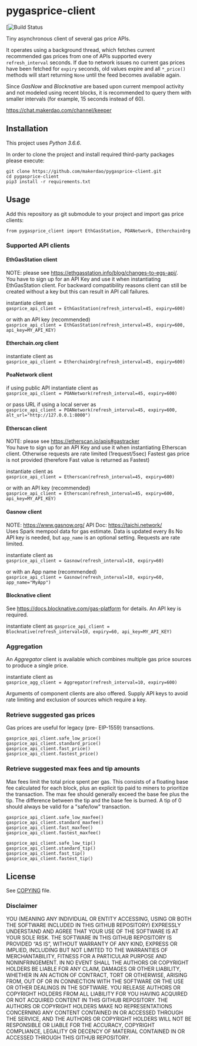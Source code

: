 # pygasprice-client
[![Build Status](https://github.com/makerdao/pygasprice-client/actions/workflows/.github/workflows/tests.yaml/badge.svg?branch=master)

Tiny asynchronous client of several gas price APIs. 

It operates using a background thread, which fetches current recommended gas prices from one of APIs supported
every `refresh_interval` seconds. If due to network issues no current gas prices have been fetched
for `expiry` seconds, old values expire and all `*_price()` methods will start returning `None` until
the feed becomes available again.

Since _GasNow_ and _Blocknative_ are based upon current mempool activity and not modeled using recent blocks, 
it is recommended to query them with smaller intervals (for example, 15 seconds instead of 60).

<https://chat.makerdao.com/channel/keeper>


## Installation

This project uses *Python 3.6.6*.

In order to clone the project and install required third-party packages please execute:
```
git clone https://github.com/makerdao/pygasprice-client.git
cd pygasprice-client
pip3 install -r requirements.txt
```


## Usage

Add this repository as git submodule to your project and import gas price clients:

`from pygasprice_client import EthGasStation, POANetwork, EtherchainOrg`

### Supported API clients

#### EthGasStation client
NOTE: please see https://ethgasstation.info/blog/changes-to-egs-api/.  
You have to sign up for an API Key and use it when instantiating EthGasStation client. For backward compatibility reasons client can still be created without a key but this can result in API call failures.

instantiate client as  
`gasprice_api_client = EthGasStation(refresh_interval=45, expiry=600)`  

or with an API key (recommended)  
`gasprice_api_client = EthGasStation(refresh_interval=45, expiry=600, api_key=MY_API_KEY)`

#### Etherchain.org client

instantiate client as  
`gasprice_api_client = EtherchainOrg(refresh_interval=45, expiry=600)`

#### PoaNetwork client

if using public API instantiate client as  
`gasprice_api_client = POANetwork(refresh_interval=45, expiry=600)`  

or pass URL if using a local server as  
`gasprice_api_client = POANetwork(refresh_interval=45, expiry=600, alt_url="http://127.0.0.1:8000")`

#### Etherscan client
NOTE: please see https://etherscan.io/apis#gastracker  
You have to sign up for an API Key and use it when instantiating Etherscan client. Otherwise requests are rate limited (1request/5sec)
Fastest gas price is not provided (therefore Fast value is returned as Fastest)

instantiate client as  
`gasprice_api_client = Etherscan(refresh_interval=45, expiry=600)`  

or with an API key (recommended)  
`gasprice_api_client = Etherscan(refresh_interval=45, expiry=600, api_key=MY_API_KEY)`

#### Gasnow client
NOTE: https://www.gasnow.org/ API Doc: https://taichi.network/  
Uses Spark mempool data for gas estimate.  Data is updated every 8s
No API key is needed, but `app_name` is an optional setting.  Requests are rate limited.

instantiate client as  
`gasprice_api_client = Gasnow(refresh_interval=10, expiry=60)`  

or with an App name (recommended)  
`gasprice_api_client = Gasnow(refresh_interval=10, expiry=60, app_name="MyApp")`

#### Blocknative client
See https://docs.blocknative.com/gas-platform for details.  An API key is required.

instantiate client as 
`gasprice_api_client = Blocknative(refresh_interval=10, expiry=60, api_key=MY_API_KEY)`

### Aggregation
An _Aggregator_ client is available which combines multiple gas price sources to produce a single price.

instantiate client as  
`gasprice_agg_client = Aggregator(refresh_interval=10, expiry=600)`

Arguments of component clients are also offered.  Supply API keys to avoid rate limiting and exclusion of sources which 
require a key.

### Retrieve suggested gas prices
Gas prices are useful for legacy (pre- EIP-1559) transactions.

`gasprice_api_client.safe_low_price()`  
`gasprice_api_client.standard_price()`  
`gasprice_api_client.fast_price()`  
`gasprice_api_client.fastest_price()`


### Retrieve suggested max fees and tip amounts
Max fees limit the total price spent per gas.  This consists of a floating base fee calculated for each block, 
plus an explicit tip paid to miners to prioritize the transaction.  The max fee should generally exceed the base fee 
plus the tip.  The difference between the tip and the base fee is burned.  A tip of 0 should always be valid for 
a "safe/low" transaction.

`gasprice_api_client.safe_low_maxfee()`  
`gasprice_api_client.standard_maxfee()`  
`gasprice_api_client.fast_maxfee()`  
`gasprice_api_client.fastest_maxfee()`

`gasprice_api_client.safe_low_tip()`  
`gasprice_api_client.standard_tip()`  
`gasprice_api_client.fast_tip()`  
`gasprice_api_client.fastest_tip()`


## License

See [COPYING](https://github.com/makerdao/ethgasstation-client/blob/master/COPYING) file.


### Disclaimer

YOU (MEANING ANY INDIVIDUAL OR ENTITY ACCESSING, USING OR BOTH THE SOFTWARE INCLUDED IN THIS GITHUB REPOSITORY) EXPRESSLY UNDERSTAND AND AGREE THAT YOUR USE OF THE SOFTWARE IS AT YOUR SOLE RISK.
THE SOFTWARE IN THIS GITHUB REPOSITORY IS PROVIDED “AS IS”, WITHOUT WARRANTY OF ANY KIND, EXPRESS OR IMPLIED, INCLUDING BUT NOT LIMITED TO THE WARRANTIES OF MERCHANTABILITY, FITNESS FOR A PARTICULAR PURPOSE AND NONINFRINGEMENT. IN NO EVENT SHALL THE AUTHORS OR COPYRIGHT HOLDERS BE LIABLE FOR ANY CLAIM, DAMAGES OR OTHER LIABILITY, WHETHER IN AN ACTION OF CONTRACT, TORT OR OTHERWISE, ARISING FROM, OUT OF OR IN CONNECTION WITH THE SOFTWARE OR THE USE OR OTHER DEALINGS IN THE SOFTWARE.
YOU RELEASE AUTHORS OR COPYRIGHT HOLDERS FROM ALL LIABILITY FOR YOU HAVING ACQUIRED OR NOT ACQUIRED CONTENT IN THIS GITHUB REPOSITORY. THE AUTHORS OR COPYRIGHT HOLDERS MAKE NO REPRESENTATIONS CONCERNING ANY CONTENT CONTAINED IN OR ACCESSED THROUGH THE SERVICE, AND THE AUTHORS OR COPYRIGHT HOLDERS WILL NOT BE RESPONSIBLE OR LIABLE FOR THE ACCURACY, COPYRIGHT COMPLIANCE, LEGALITY OR DECENCY OF MATERIAL CONTAINED IN OR ACCESSED THROUGH THIS GITHUB REPOSITORY. 
